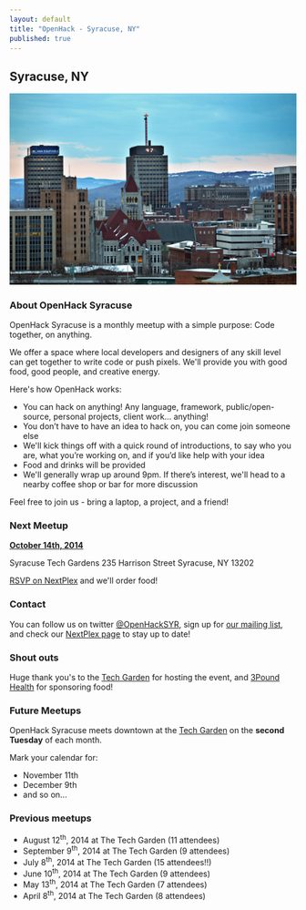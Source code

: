 ```yaml
---
layout: default
title: "OpenHack - Syracuse, NY"
published: true
---
```


## Syracuse, NY

![Downtown Syracuse](/syracuse/syracuse.jpg)

### About OpenHack Syracuse

OpenHack Syracuse is a monthly meetup with a simple purpose: Code together, on anything.

We offer a space where local developers and designers of any skill level can get together to write code or push pixels. We'll provide you with good food, good people, and creative energy.

Here's how OpenHack works:

* You can hack on anything! Any language, framework, public/open-source, personal projects, client work... anything!
* You don’t have to have an idea to hack on, you can come join someone else
* We'll kick things off with a quick round of introductions, to say who you are, what you’re working on, and if you’d like help with your idea
* Food and drinks will be provided
* We'll generally wrap up around 9pm. If there’s interest, we'll head to a nearby coffee shop or bar for more discussion

Feel free to join us - bring a laptop, a project, and a friend!

### Next Meetup
[**October 14th, 2014**](http://nextplex.com/syracuse-ny/calendar/events/20366-openhack-7)

Syracuse Tech Gardens
235 Harrison Street
Syracuse, NY 13202

[RSVP on NextPlex](http://nextplex.com/syracuse-ny/calendar/events/20366-openhack-7) and we'll order food!

### Contact
You can follow us on twitter [@OpenHackSYR](http://twitter.com/OpenHackSYR), sign up for [our mailing list](http://eepurl.com/TEpWD), and check our [NextPlex page](http://nextplex.com/syracuse-ny/groups/openhack-syracuse) to stay up to date!

### Shout outs
Huge thank you's to the [Tech Garden](http://www.thetechgarden.com/) for hosting the event, and [3Pound Health](http://3poundhealth.com/) for sponsoring food!

### Future Meetups
OpenHack Syracuse meets downtown at the [Tech Garden](http://www.thetechgarden.com/) on the **second Tuesday** of each month.

Mark your calendar for:

* November 11th
* December 9th
* and so on...

### Previous meetups
- August 12<sup>th</sup>, 2014 at The Tech Garden (11 attendees)
- September 9<sup>th</sup>, 2014 at The Tech Garden (9 attendees)
- July 8<sup>th</sup>, 2014 at The Tech Garden (15 attendees!!)
- June 10<sup>th</sup>, 2014 at The Tech Garden (9 attendees)
- May 13<sup>th</sup>, 2014 at The Tech Garden (7 attendees)
- April 8<sup>th</sup>, 2014 at The Tech Garden (8 attendees)
